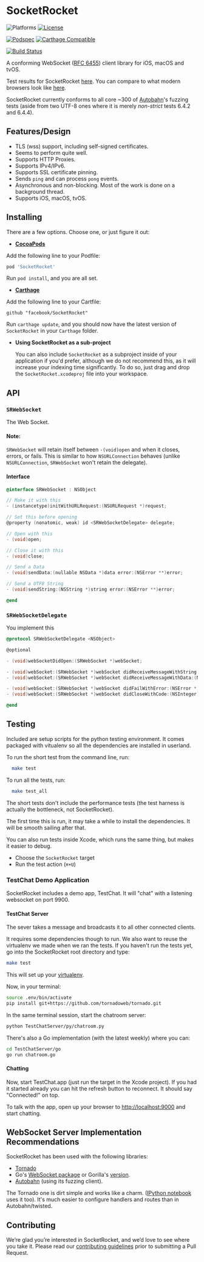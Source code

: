 # SocketRocket

![Platforms][platforms-svg]
[![License][license-svg]][license-link]

[![Podspec][podspec-svg]][podspec-link]
[![Carthage Compatible][carthage-svg]](carthage-link)

[![Build Status][build-status-svg]][build-status-link]

A conforming WebSocket ([RFC 6455](https://tools.ietf.org/html/rfc6455>)) client library for iOS, macOS and tvOS.

Test results for SocketRocket [here](http://facebook.github.io/SocketRocket/results/).
You can compare to what modern browsers look like [here](http://autobahn.ws/testsuite/reports/clients/index.html).

SocketRocket currently conforms to all core ~300 of [Autobahn](http://autobahn.ws/testsuite/>)'s fuzzing tests 
(aside from two UTF-8 ones where it is merely *non-strict* tests 6.4.2 and 6.4.4).

## Features/Design

- TLS (wss) support, including self-signed certificates.
- Seems to perform quite well.
- Supports HTTP Proxies.
- Supports IPv4/IPv6.
- Supports SSL certificate pinning.
- Sends `ping` and can process `pong` events.
- Asynchronous and non-blocking. Most of the work is done on a background thread.
- Supports iOS, macOS, tvOS.

## Installing

There are a few options. Choose one, or just figure it out:

- **[CocoaPods](https://cocoapods.org)**

 Add the following line to your Podfile:
 ```ruby
 pod 'SocketRocket'
 ```
 Run `pod install`, and you are all set.
  
- **[Carthage](https://github.com/carthage/carthage)**

 Add the following line to your Cartfile:
 ```
 github "facebook/SocketRocket"
 ```
 Run `carthage update`, and you should now have the latest version of `SocketRocket` in your `Carthage` folder.

- **Using SocketRocket as a sub-project**

  You can also include `SocketRocket` as a subproject inside of your application if you'd prefer, although we do not recommend this, as it will increase your indexing time significantly. To do so, just drag and drop the `SocketRocket.xcodeproj` file into your workspace.

## API

### `SRWebSocket`

The Web Socket.

#### Note:

`SRWebSocket` will retain itself between `-(void)open` and when it closes, errors, or fails.
This is similar to how `NSURLConnection` behaves (unlike `NSURLConnection`, `SRWebSocket` won't retain the delegate).

#### Interface

```objective-c
@interface SRWebSocket : NSObject

// Make it with this
- (instancetype)initWithURLRequest:(NSURLRequest *)request;

// Set this before opening
@property (nonatomic, weak) id <SRWebSocketDelegate> delegate;

// Open with this
- (void)open;

// Close it with this
- (void)close;

// Send a Data
- (void)sendData:(nullable NSData *)data error:(NSError **)error;

// Send a UTF8 String
- (void)sendString:(NSString *)string error:(NSError **)error;

@end
```

### `SRWebSocketDelegate`

You implement this

```objective-c
@protocol SRWebSocketDelegate <NSObject>

@optional

- (void)webSocketDidOpen:(SRWebSocket *)webSocket;

- (void)webSocket:(SRWebSocket *)webSocket didReceiveMessageWithString:(NSString *)string;
- (void)webSocket:(SRWebSocket *)webSocket didReceiveMessageWithData:(NSData *)data;

- (void)webSocket:(SRWebSocket *)webSocket didFailWithError:(NSError *)error;
- (void)webSocket:(SRWebSocket *)webSocket didCloseWithCode:(NSInteger)code reason:(nullable NSString *)reason wasClean:(BOOL)wasClean;

@end
```

## Testing

Included are setup scripts for the python testing environment.
It comes packaged with vitualenv so all the dependencies are installed in userland.

To run the short test from the command line, run:
```bash
  make test
```

To run all the tests, run:
```bash
  make test_all
```

The short tests don't include the performance tests
(the test harness is actually the bottleneck, not SocketRocket).

The first time this is run, it may take a while to install the dependencies. It will be smooth sailing after that. 

You can also run tests inside Xcode, which runs the same thing, but makes it easier to debug.

- Choose the `SocketRocket` target
- Run the test action (`⌘+U`)

### TestChat Demo Application

SocketRocket includes a demo app, TestChat.
It will "chat" with a listening websocket on port 9900.

#### TestChat Server

The sever takes a message and broadcasts it to all other connected clients.

It requires some dependencies though to run. 
We also want to reuse the virtualenv we made when we ran the tests. 
If you haven't run the tests yet, go into the SocketRocket root directory and type:

```bash
make test
```

This will set up your [virtualenv](https://pypi.python.org/pypi/virtualenv).

Now, in your terminal:

```bash
source .env/bin/activate
pip install git+https://github.com/tornadoweb/tornado.git
```

In the same terminal session, start the chatroom server:

```bash
python TestChatServer/py/chatroom.py
```

There's also a Go implementation (with the latest weekly) where you can:

```bash
cd TestChatServer/go
go run chatroom.go
```

#### Chatting

Now, start TestChat.app (just run the target in the Xcode project).
If you had it started already you can hit the refresh button to reconnect.
It should say "Connected!" on top.

To talk with the app, open up your browser to [http://localhost:9000](http://localhost:9000) and start chatting.


## WebSocket Server Implementation Recommendations

SocketRocket has been used with the following libraries:

- [Tornado](https://github.com/tornadoweb/tornado)
- Go's [WebSocket package](https://godoc.org/golang.org/x/net/websocket) or Gorilla's [version](http://www.gorillatoolkit.org/pkg/websocket).
- [Autobahn](http://autobahn.ws/testsuite/) (using its fuzzing client).

The Tornado one is dirt simple and works like a charm. 
([IPython notebook](http://ipython.org/ipython-doc/dev/interactive/htmlnotebook.html) uses it too).
It's much easier to configure handlers and routes than in Autobahn/twisted.

## Contributing

We’re glad you’re interested in SocketRocket, and we’d love to see where you take it. 
Please read our [contributing guidelines](https://github.com/facebook/SocketRocket/blob/master/CONTRIBUTING.md) prior to submitting a Pull Request.

 [build-status-svg]: https://img.shields.io/travis/facebook/SocketRocket/master.svg
 [build-status-link]: https://travis-ci.org/facebook/SocketRocket/branches

 [license-svg]: https://img.shields.io/badge/license-BSD-lightgrey.svg
 [license-link]: https://github.com/facebook/SocketRocket/blob/master/LICENSE

 [podspec-svg]: https://img.shields.io/cocoapods/v/SocketRocket.svg
 [podspec-link]: https://cocoapods.org/pods/SocketRocket
 
 [carthage-svg]: https://img.shields.io/badge/Carthage-compatible-4BC51D.svg?style=flat
 [carthage-link]: https://github.com/carthage/carthage

 [platforms-svg]: http://img.shields.io/cocoapods/p/SocketRocket.svg?style=flat
